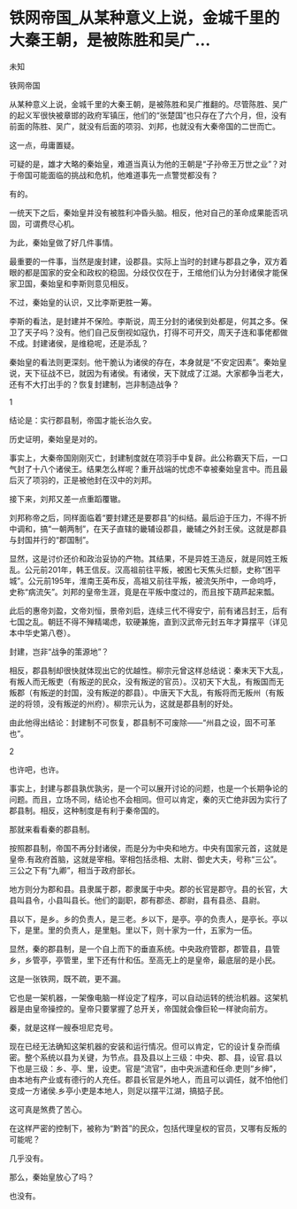 # 铁网帝国_从某种意义上说，金城千里的大秦王朝，是被陈胜和吴广...

未知

铁网帝国

从某种意义上说，金城千里的大秦王朝，是被陈胜和吴广推翻的。尽管陈胜、吴广的起义军很快被章邯的政府军镇压，他们的“张楚国”也只存在了六个月，但，没有前面的陈胜、吴广，就没有后面的项羽、刘邦，也就没有大秦帝国的二世而亡。

这一点，毋庸置疑。

可疑的是，雄才大略的秦始皇，难道当真认为他的王朝是“子孙帝王万世之业”？对于帝国可能面临的挑战和危机，他难道事先一点警觉都没有？

有的。

一统天下之后，秦始皇并没有被胜利冲昏头脑。相反，他对自己的革命成果能否巩固，可谓费尽心机。

为此，秦始皇做了好几件事情。

最重要的一件事，当然是废封建，设郡县。实际上当时的封建与郡县之争，双方着眼的都是国家的安全和政权的稳固。分歧仅仅在于，王绾他们认为分封诸侯才能保家卫国，秦始皇和李斯则意见相反。

不过，秦始皇的认识，又比李斯更胜一筹。

李斯的看法，是封建并不保险。李斯说，周王分封的诸侯到处都是，何其之多。保卫了天子吗？没有。他们自己反倒视如寇仇，打得不可开交，周天子连和事佬都做不成。封建诸侯，是维稳呢，还是添乱？

秦始皇的看法则更深刻。他干脆认为诸侯的存在，本身就是“不安定因素”。秦始皇说，天下征战不已，就因为有诸侯。有诸侯，天下就成了江湖。大家都争当老大，还有不大打出手的？恢复封建制，岂非制造战争？

1

结论是：实行郡县制，帝国才能长治久安。

历史证明，秦始皇是对的。

事实上，大秦帝国刚刚灭亡，封建制度就在项羽手中复辟。此公称霸天下后，一口气封了十八个诸侯王。结果怎么样呢？重开战端的忧虑不幸被秦始皇言中。而且最后灭了项羽的，正是被他封在汉中的刘邦。

接下来，刘邦又差一点重蹈覆辙。

刘邦称帝之后，同样面临着“要封建还是要郡县”的纠结。最后迫于压力，不得不折中调和，搞“一朝两制”，在天子直辖的畿辅设郡县，畿辅之外封王侯。这就是郡县与封国并行的“郡国制”。

显然，这是讨价还价和政治妥协的产物。其结果，不是异姓王造反，就是同姓王叛乱。公元前201年，韩王信反。汉高祖前往平叛，被困七天焦头烂额，史称“困平城”。公元前195年，淮南王英布反，高祖又前往平叛，被流矢所中，一命呜呼，史称“病流矢”。刘邦的皇帝生涯，竟是在平叛中度过的，而且按下葫芦起来瓢。

此后的惠帝刘盈，文帝刘恒，景帝刘启，连续三代不得安宁，前有诸吕封王，后有七国之乱。朝廷不得不殚精竭虑，软硬兼施，直到汉武帝元封五年才算摆平（详见本中华史第八卷）。

封建，岂非“战争的策源地”？

相反，郡县制却很快就体现出它的优越性。柳宗元曾这样总结说：秦末天下大乱，有叛人而无叛吏（有叛逆的民众，没有叛逆的官员）。汉初天下大乱，有叛国而无叛郡（有叛逆的封国，没有叛逆的郡县）。中唐天下大乱，有叛将而无叛州（有叛逆的将领，没有叛逆的州府）。柳宗元认为，这就是郡县制的好处。

由此他得出结论：封建制不可恢复，郡县制不可废除——“州县之设，固不可革也”。

2

也许吧，也许。

事实上，封建与郡县孰优孰劣，是一个可以展开讨论的问题，也是一个长期争论的问题。而且，立场不同，结论也不会相同。但可以肯定，秦的灭亡绝非因为实行了郡县制。相反，这种制度是有利于秦帝国的。

那就来看看秦的郡县制。

按照郡县制，帝国不再分封诸侯，而是分为中央和地方。中央有国家元首，这就是皇帝.有政府首脑，这就是宰相。宰相包括丞相、太尉、御史大夫，号称“三公”。三公之下有“九卿”，相当于政府部长。

地方则分为郡和县。县隶属于郡，郡隶属于中央。郡的长官是郡守。县的长官，大县叫县令，小县叫县长。他们的副职，郡有郡丞、郡尉，县有县丞、县尉。

县以下，是乡。乡的负责人，是三老。乡以下，是亭。亭的负责人，是亭长。亭以下，是里。里的负责人，是里魁。里以下，则十家为一什，五家为一伍。

显然，秦的郡县制，是一个自上而下的垂直系统。中央政府管郡，郡管县，县管乡，乡管亭，亭管里，里下还有什和伍。至高无上的是皇帝，最底层的是小民。

这是一张铁网，既不疏，更不漏。

它也是一架机器，一架像电脑一样设定了程序，可以自动运转的统治机器。这架机器是由皇帝操控的。皇帝只要掌握了总开关，帝国就会像巨轮一样驶向前方。

秦，就是这样一艘泰坦尼克号。

现在已经无法确知这架机器的安装和运行情况。但可以肯定，它的设计复杂而缜密。整个系统以县为关键，为节点。县及县以上三级：中央、郡、县，设官.县以下也是三级：乡、亭、里，设吏。官是“流官”，由中央派遣和任命.吏则“乡绅”，由本地有产业或有德行的人充任。郡县长官是外地人，而且可以调任，就不怕他们变成一方诸侯.乡亭小吏是本地人，则足以摆平江湖，搞掂子民。

这可真是煞费了苦心。

在这样严密的控制下，被称为“黔首”的民众，包括代理皇权的官员，又哪有反叛的可能呢？

几乎没有。

那么，秦始皇放心了吗？

也没有。